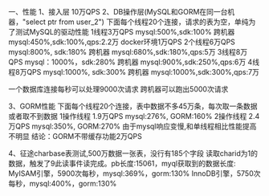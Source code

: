 一、性能
1、接入层
10万QPS
2、DB操作层(MySQL和GORM在同一台机器，"select ptr from user_2")
下面每个线程20个连接，请求的表为空，单纯为了测试MySQL的驱动性能
1线程3万QPS mysql:500%,sdk:100%        跨机器 mysql:450%,sdk:100%,qps:2.2万 docker环境1万QPS
2个线程6万QPS mysql:800%, sdk:180%     跨机器 mysql:680%,sdk:180%,qps:5万
3线程8万QPS  mysql：1000%，sdk:280%    跨机器 mysql:900%,sdk:250%,qps:6万
4线程8万QPS  mysql:1000%, sdk:300%     跨机器 mysql:1000%,sdk:300%,qps:7万

一个数据库连接每秒可以处理9000次请求 跨机器可以跑出5000次请求

3、GORM性能
下面每个线程20个连接，表中数据不多45万条，每次取一条数据或者取不到数据
1操作线程 1.9万QPS mysql:276%, GORM:160%
2操作线程 2.4万QPS mysql:350%, GORM:270%	由于mysql响应变慢,和单线程相比性能提高不明显
结论：GORM不带缓存功能2万QPS

4、征途charbase表测试,500万数据一张表，没行有185个字段
读取charid为1的数据，触发了9此读事件读完成。pb长度:15061，myql获取到的数据长度:
MyISAM引擎，5900次每秒，mysql:369%，gorm:130%
InnoDB引擎，5750次每秒，mysql:400%，gorm:130%
